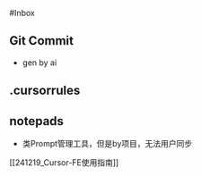 #Inbox

## Git Commit

- gen by ai

## .cursorrules


## notepads

- 类Prompt管理工具，但是by项目，无法用户同步

[[241219_Cursor-FE使用指南]]
